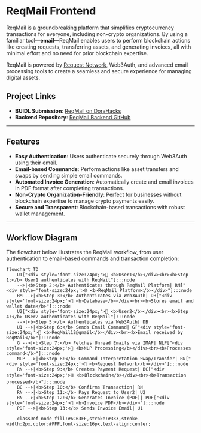 # ReqMail Frontend

ReqMail is a groundbreaking platform that simplifies cryptocurrency transactions for everyone, including non-crypto organizations. By using a familiar tool—**email**—ReqMail enables users to perform blockchain actions like creating requests, transferring assets, and generating invoices, all with minimal effort and no need for prior blockchain expertise.  

ReqMail is powered by [Request Network](https://request.network/), Web3Auth, and advanced email processing tools to create a seamless and secure experience for managing digital assets.  

## Project Links
- **BUIDL Submission**: [ReqMail on DoraHacks](https://dorahacks.io/buidl/20598)  
- **Backend Repository**: [ReqMail Backend GitHub](https://github.com/ReqMail/Backend)

---

## Features
- **Easy Authentication**: Users authenticate securely through Web3Auth using their email.
- **Email-based Commands**: Perform actions like asset transfers and swaps by sending simple email commands.
- **Automated Invoice Generation**: Automatically create and email invoices in PDF format after completing transactions.
- **Non-Crypto Organization-Friendly**: Perfect for businesses without blockchain expertise to manage crypto payments easily.
- **Secure and Transparent**: Blockchain-based transactions with robust wallet management.

---

## Workflow Diagram

The flowchart below illustrates the ReqMail workflow, from user authentication to email-based commands and transaction completion:

```mermaid
flowchart TD
    U1["<div style='font-size:24px;'>👤 <b>User1</b></div><br><b>Step 1:</b> User1 authenticates with ReqMail"]:::node 
    -->|<b>Step 2:</b> Authenticates through ReqMail Platform| RM["<div style='font-size:24px;'>🌐 <b>ReqMail Platform</b></div>"]:::node
    RM -->|<b>Step 3:</b> Authenticates via Web3Auth| DB["<div style='font-size:24px;'>💾 <b>Database</b></div><br><b>Stores email and wallet data</b>"]:::node
    U2["<div style='font-size:24px;'>👤 <b>User2</b></div><br><b>Step 4:</b> User2 authenticates with ReqMail"]:::node 
    -->|<b>Step 5:</b> Authenticates via Web3Auth| DB
    U1 -->|<b>Step 6:</b> Sends Email Command| G["<div style='font-size:24px;'>📧 <b>ReqMail12@gmail</b></div><br><b>Email received by ReqMail</b>"]:::node
    G -->|<b>Step 7:</b> Fetches Unread Emails via IMAP| NLP["<div style='font-size:24px;'>🧠 <b>NLP Processing</b></div><br><b>Processes command</b>"]:::node
    NLP -->|<b>Step 8:</b> Command Interpretation Swap/Transfer| RN["<div style='font-size:24px;'>💱 <b>Request Network</b></div>"]:::node
    RN -->|<b>Step 9:</b> Creates Payment Request| BC["<div style='font-size:24px;'>⛓️ <b>Blockchain</b></div><br><b>Transaction processed</b>"]:::node
    BC -->|<b>Step 10:</b> Confirms Transaction| RN
    RN -->|<b>Step 11:</b> Pays Request to User2| U2
    RN -->|<b>Step 12:</b> Generates Invoice (PDF)| PDF["<div style='font-size:24px;'>📄 <b>Invoice PDF</b></div>"]:::node
    PDF -->|<b>Step 13:</b> Sends Invoice Email| U1

    classDef node fill:#6C63FF,stroke:#333,stroke-width:2px,color:#FFF,font-size:16px,text-align:center;
